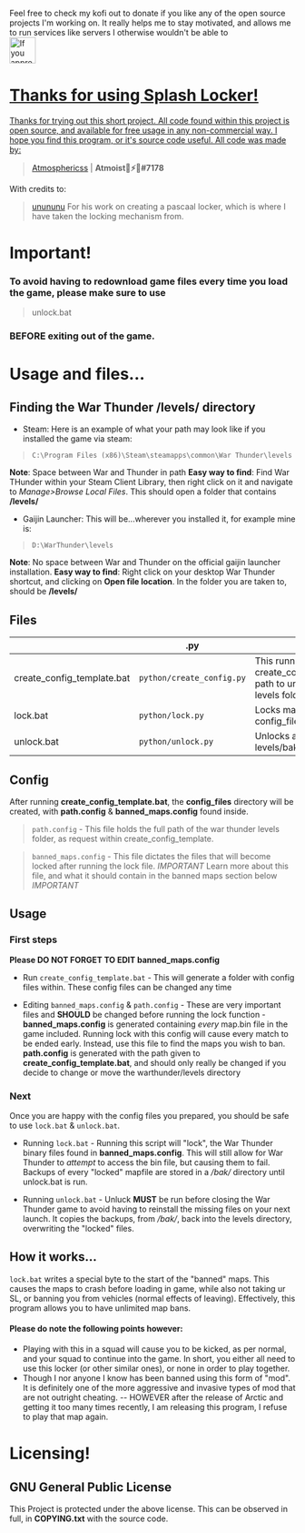 Feel free to check my kofi out to donate if you like any of the open source projects I'm working on. It really helps me to stay motivated, and allows me to run services like servers I otherwise wouldn't be able to
<br>
<a href='https://ko-fi.com/atmoist' target='_blank'><img height='35' style='border:5px;height:46px;' src='https://az743702.vo.msecnd.net/cdn/kofi6.png?v=22' border='1' alt='If you appreciate free releases made by me :)' />

# Thanks for using Splash Locker!

Thanks for trying out this short project. All code found within this project is open source, and available for free usage in any non-commercial way. I hope you find this program, or it's source code useful. All code was made by:

>[Atmosphericss](https://github.com/Atmosphericss/) | **Atmoist🖤⚡💛#7178**

With credits to:

>[unununu](https://github.com/unununununununun/)
For his work on creating a pascaal locker, which is where I have taken the locking mechanism from.

# Important!
### To avoid having to redownload game files every time you load the game, please make sure to use 
> unlock.bat
### BEFORE exiting out of the game.

# Usage and files...

## Finding the War Thunder /levels/ directory
  
  - Steam: Here is an example of what your path may look like if you installed the game via steam: 
  > `C:\Program Files (x86)\Steam\steamapps\common\War Thunder\levels`
  
  **Note**: Space between War and Thunder in path
  **Easy way to find**: Find War THunder within your Steam Client Library, then right click on it and navigate to *Manage>Browse Local Files*. This should open a folder that contains **/levels/**
  - Gaijin Launcher: This will be...wherever you installed it, for example mine is:
  > `D:\WarThunder\levels`
  
  **Note**: No space between War and Thunder on the official gaijin launcher installation.
   **Easy way to find**: Right click on your desktop War Thunder shortcut, and clicking on  **Open file location**. In the folder you are taken to, should be **/levels/**

## Files
|                |.py                          |Description                         |
|----------------|-------------------------------|-----------------------------|
|create_config_template.bat|`python/create_config.py`            |This runnable script file starts create_config and asks for the path to ur your War Thunder levels folder.            |
|lock.bat          |`python/lock.py`            |Locks maps left within config_files/banned_maps.config            |
|unlock.bat          |`python/unlock.py`|Unlocks all maps found within levels/bak/|

## Config
After running **create_config_template.bat**, the **config_files** directory will be created, with **path.config** & **banned_maps.config** found inside.
>`path.config` - This file holds the full path of the war thunder levels folder, as request within create_config_template.

>`banned_maps.config` - This file dictates the files that will become locked after running the lock file. *IMPORTANT* Learn more about this file, and what it should contain in the banned maps section below *IMPORTANT*

## Usage
### First steps

**Please DO NOT FORGET TO EDIT banned_maps.config**

- Run `create_config_template.bat` - This will generate a folder with config files within. These config files can be changed any time

- Editing `banned_maps.config` & `path.config` - These are very important files and **SHOULD** be changed before running the lock function - **banned_maps.config** is generated containing *every* map.bin file in the game included. Running lock with this config will cause every match to be ended early. Instead, use this file to find the maps you wish to ban. **path.config** is generated with the path given to **create_config_template.bat**, and should only really be changed if you decide to change or move the warthunder/levels directory

### Next

Once you are happy with the config files you prepared, you should be safe to use `lock.bat` & `unlock.bat`.

- Running `lock.bat` - Running this script will "lock", the War Thunder binary files found in **banned_maps.config**. This will still allow for War Thunder to *attempt* to access the bin file, but causing them to fail. Backups of every "locked" mapfile are stored in a */bak/* directory until unlock.bat is run.

- Running `unlock.bat` - Unluck **MUST** be run before closing the War Thunder game to avoid having to reinstall the missing files on your next launch. It copies the backups, from */bak/*, back into the levels directory, overwriting the "locked" files.

## How it works...
`lock.bat` writes a special byte to the start of the "banned" maps. This causes the maps to crash before loading in game, while also not taking ur SL, or banning you from vehicles (normal effects of leaving). Effectively, this program allows you to have unlimited map bans.
#### Please do note the following points however:
- Playing with this in a squad will cause you to be kicked, as per normal, and your squad to continue into the game. In short, you either all need to use this locker (or other similar ones), or none in order to play together.
- Though I nor anyone I know has been banned using this form of "mod". It is definitely one of the more aggressive and invasive types of mod that are not outright cheating. -- HOWEVER after the release of Arctic and getting it too many times recently, I am releasing this program, I refuse to play that map again.



# Licensing!
## GNU General Public License

This Project is protected under the above license. This can be observed in full, in **COPYING.txt** with the source code.
